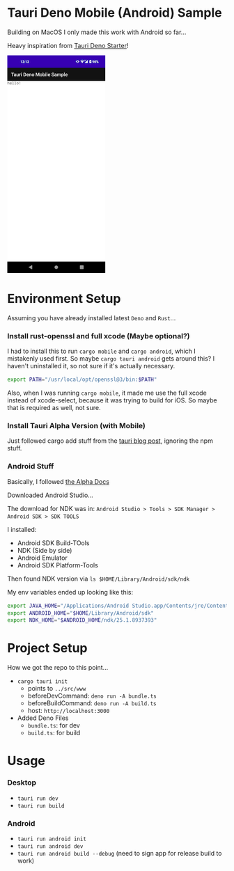 # Tauri Deno Mobile (Android) Sample
Building on MacOS
I only made this work with Android so far...

Heavy inspiration from [Tauri Deno Starter](https://github.com/marc2332/tauri-deno-starter)!

![Now you, too, can create fake native deno phone apps](./screenshot.png)

# Environment Setup

Assuming you have already installed latest `Deno` and `Rust`...

### Install rust-openssl and full xcode (Maybe optional?)

I had to install this to run `cargo mobile` and `cargo android`, which I mistakenly used first. So maybe `cargo tauri android` gets around this? I haven't uninstalled it, so not sure if it's actually necessary.

```sh
export PATH="/usr/local/opt/openssl@3/bin:$PATH"
```

Also, when I was running `cargo mobile`, it made me use the full xcode instead of xcode-select, because it was trying to build for iOS. So maybe that is required as well, not sure.

### Install Tauri Alpha Version (with Mobile)

Just followed cargo add stuff from the [tauri blog post](https://tauri.app/blog/2022/12/09/tauri-mobile-alpha/), ignoring the npm stuff.

### Android Stuff

Basically, I followed [the Alpha Docs](https://next--tauri.netlify.app/next/guides/getting-started/prerequisites/macos)

Downloaded Android Studio...

The download for NDK was in:
`Android Studio > Tools > SDK Manager > Android SDK > SDK TOOLS`

I installed:
- Android SDK Build-TOols
- NDK (Side by side)
- Android Emulator
- Android SDK Platform-Tools

Then found NDK version via `ls $HOME/Library/Android/sdk/ndk`

My env variables ended up looking like this:
```sh
export JAVA_HOME="/Applications/Android Studio.app/Contents/jre/Contents/Home"
export ANDROID_HOME="$HOME/Library/Android/sdk"
export NDK_HOME="$ANDROID_HOME/ndk/25.1.8937393"
```

# Project Setup

How we got the repo to this point...

- `cargo tauri init`
    - points to `../src/www`
    - beforeDevCommand: `deno run -A bundle.ts`
    - beforeBuildCommand: `deno run -A build.ts`
    - host: `http://localhost:3000`
- Added Deno Files
  - `bundle.ts`: for dev
  - `build.ts`: for build

# Usage

### Desktop
- `tauri run dev`
- `tauri run build`

### Android
- `tauri run android init`
- `tauri run android dev`
- `tauri run android build --debug` (need to sign app for release build to work)
